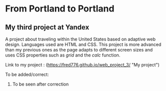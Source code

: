 # From Portland to Portland
## My third project at Yandex

A project about traveling within the United States based on adaptive web design. Languages used are HTML and CSS. This project is more advanced than my previous ones as the page adapts to different screen sizes and uses CSS properties such as _grid_ and the _calc_ function. 

Link to my project : (https://fred776.github.io/web_project_3/ "My project") 

To be added/correct: 

1. To be seen after correction

